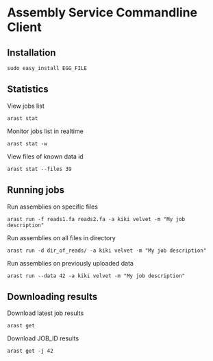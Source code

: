Assembly Service Commandline Client
==================================

Installation
------------
`sudo easy_install EGG_FILE`


Statistics
----------
View jobs list

`arast stat`

Monitor jobs list in realtime

`arast stat -w`

View files of known data id

`arast stat --files 39`


Running jobs
------------
Run assemblies on specific files

`arast run -f reads1.fa reads2.fa -a kiki velvet -m "My job description"`

Run assemblies on all files in directory

`arast run -d dir_of_reads/ -a kiki velvet -m "My job description"`

Run assemblies on previously uploaded data

`arast run --data 42 -a kiki velvet -m "My job description"`


Downloading results
-------------------
Download latest job results

`arast get`

Download JOB_ID results

`arast get -j 42`